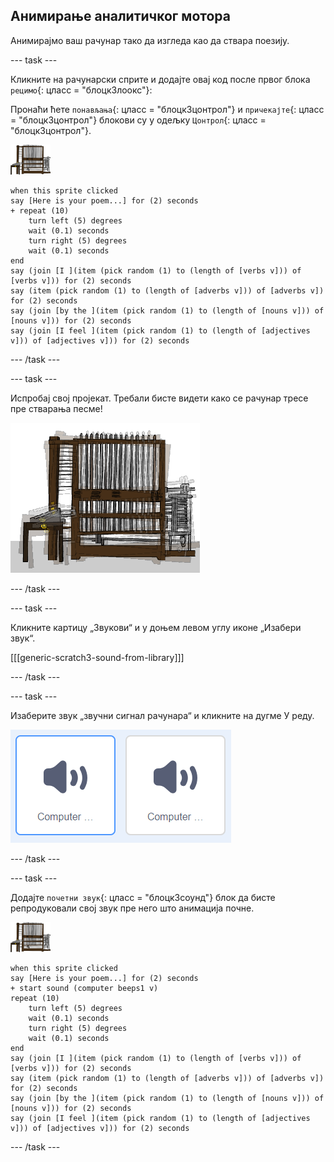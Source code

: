 ## Анимирање аналитичког мотора

Анимирајмо ваш рачунар тако да изгледа као да ствара поезију.

\--- task \---

Кликните на рачунарски сприте и додајте овај код после првог блока `рецимо`{: цласс = "блоцк3лоокс"}:

Пронаћи ћете `понављања`{: цласс = "блоцк3цонтрол"} и `причекајте`{: цласс = "блоцк3цонтрол"} блокови су у одељку `Цонтрол`{: цласс = "блоцк3цонтрол"}.

![рачунарски сприте](images/computer-sprite.png)

```blocks3
when this sprite clicked
say [Here is your poem...] for (2) seconds
+ repeat (10)
    turn left (5) degrees
    wait (0.1) seconds
    turn right (5) degrees
    wait (0.1) seconds  
end
say (join [I ](item (pick random (1) to (length of [verbs v])) of [verbs v])) for (2) seconds
say (item (pick random (1) to (length of [adverbs v])) of [adverbs v]) for (2) seconds
say (join [by the ](item (pick random (1) to (length of [nouns v])) of [nouns v])) for (2) seconds
say (join [I feel ](item (pick random (1) to (length of [adjectives v])) of [adjectives v])) for (2) seconds
```

\--- /task \---

\--- task \---

Испробај свој пројекат. Требали бисте видети како се рачунар тресе пре стварања песме!

![компјутерски сприте који се тресе напред-назад](images/poetry-animate-test.png)

\--- /task \---

\--- task \---

Кликните картицу „Звукови“ и у доњем левом углу иконе „Изабери звук“.

[[[generic-scratch3-sound-from-library]]]

\--- /task \---

\--- task \---

Изаберите звук „звучни сигнал рачунара“ и кликните на дугме У реду.

![рачунар звучи 1 и 2 звука у библиотеци звука](images/poetry-beeps.png)

\--- /task \---

\--- task \---

Додајте `почетни звук`{: цласс = "блоцк3соунд"} блок да бисте репродуковали свој звук пре него што анимација почне.

![рачунарски сприте](images/computer-sprite.png)

```blocks3
when this sprite clicked
say [Here is your poem...] for (2) seconds
+ start sound (computer beeps1 v)
repeat (10)
    turn left (5) degrees
    wait (0.1) seconds
    turn right (5) degrees
    wait (0.1) seconds  
end
say (join [I ](item (pick random (1) to (length of [verbs v])) of [verbs v])) for (2) seconds
say (item (pick random (1) to (length of [adverbs v])) of [adverbs v]) for (2) seconds
say (join [by the ](item (pick random (1) to (length of [nouns v])) of [nouns v])) for (2) seconds
say (join [I feel ](item (pick random (1) to (length of [adjectives v])) of [adjectives v])) for (2) seconds
```

\--- /task \---